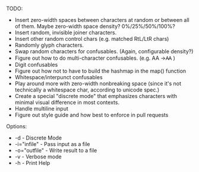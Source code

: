 TODO: 

* Insert zero-width spaces between characters at random or between all of them. Maybe zero-width space density? 0%/25%/50%/100%?
* Insert random, invisible joiner characters.
* Insert other random control chars (e.g. matched RtL/LtR chars)
* Randomly glyph characters.
* Swap random characters for confusables. (Again, configurable density?)
* Figure out how to do multi-character confusables. (e.g. AA ->Ꜳ  )
* Digit confusables
* Figure out how not to have to build the hashmap in the map() function
* Whitespace/interpunct confusables
* Play around more with zero-width nonbreaking space (since it's not technically a whitespace char, according to unicode spec.)
* Create a special "discrete mode" that emphasizes characters with minimal visual difference in most contexts.
* Handle multiline input
* Figure out style guide and how best to enforce in pull requests

Options:

* -d - Discrete Mode
* -i="infile" - Pass input as a file
* -o="outfile" - Write result to a file
* -v - Verbose mode
* -h - Print Help
